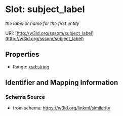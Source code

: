 # Slot: subject_label
_the label or name for the first entity_


URI: [http://w3id.org/sssom/subject_label](http://w3id.org/sssom/subject_label)



<!-- no inheritance hierarchy -->


## Properties

 * Range: [xsd:string](http://www.w3.org/2001/XMLSchema#string)



## Identifier and Mapping Information







### Schema Source


* from schema: https://w3id.org/linkml/similarity



